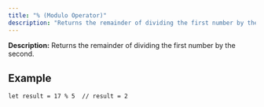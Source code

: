 ```yaml
---
title: "% (Modulo Operator)"
description: "Returns the remainder of dividing the first number by the second."
---
```


**Description:** Returns the remainder of dividing the first number by the second.

## Example

```osprey
let result = 17 % 5  // result = 2
```
